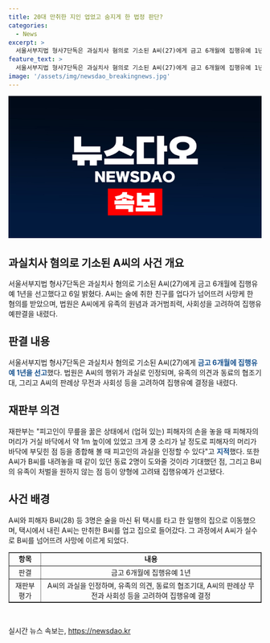 ```yaml
---
title: 20대 만취한 지인 업었고 숨지게 한 법정 판단?
categories:
  - News
excerpt: >
  서울서부지법 형사7단독은 과실치사 혐의로 기소된 A씨(27)에게 금고 6개월에 집행유예 1년을 선고했다. A씨는 술에 취한 지인을 업은 후 넘어지게 해 사망케 한 혐의로 재판에 넘어졌는데, 재판부는 과실을 인정하면서도 A씨의 동료들의 도움 기대, 피해자 유족의 처벌 원하지 않음을 고려해 집행유예 결정했다. A씨는 지난해 6월에 사고가 있었는데, 술 마신 후 지인을 옮기다가 넘어지면서 사망케 한 사건으로, 재판부는 A씨의 과실을 인정했다.
feature_text: >
  서울서부지법 형사7단독은 과실치사 혐의로 기소된 A씨(27)에게 금고 6개월에 집행유예 1년을 선고했다. A씨는 술에 취한 지인을 업은 후 넘어지게 해 사망케 한 혐의로 재판에 넘어졌는데, 재판부는 과실을 인정하면서도 A씨의 동료들의 도움 기대, 피해자 유족의 처벌 원하지 않음을 고려해 집행유예 결정했다. A씨는 지난해 6월에 사고가 있었는데, 술 마신 후 지인을 옮기다가 넘어지면서 사망케 한 사건으로, 재판부는 A씨의 과실을 인정했다.
image: '/assets/img/newsdao_breakingnews.jpg'
---
```


<p><img src="/assets/img/newsdao_breakingnews.jpg" alt="cryptoinkorea 속보" /></p>

<h2 data-ke-size="size26">과실치사 혐의로 기소된 A씨의 사건 개요</h2>

<p data-ke-size="size16">서울서부지법 형사7단독은 과실치사 혐의로 기소된 A씨(27)에게 금고 6개월에 집행유예 1년을 선고했다고 6일 밝혔다. A씨는 술에 취한 친구를 업다가 넘어뜨려 사망케 한 혐의를 받았으며, 법원은 A씨에게 유족의 원념과 과거범죄력, 사회성을 고려하여 집행유예판결을 내렸다. </p>

<h2 data-ke-size="size26">판결 내용</h2>

<p data-ke-size="size16">서울서부지법 형사7단독은 과실치사 혐의로 기소된 A씨(27)에게 <b><span style="color: #1a5490;">금고 6개월에 집행유예 1년을 선고</span></b>했다. 법원은 A씨의 행위가 과실로 인정되며, 유족의 의견과 동료의 협조기대, 그리고 A씨의 판례상 무전과 사회성 등을 고려하여 집행유예 결정을 내렸다. </p>

<h2 data-ke-size="size26">재판부 의견</h2>

<p data-ke-size="size16">재판부는 "피고인이 무릎을 꿇은 상태에서 (업혀 있는) 피해자의 손을 놓을 때 피해자의 머리가 거실 바닥에서 약 1m 높이에 있었고 크게 쿵 소리가 날 정도로 피해자의 머리가 바닥에 부딪힌 점 등을 종합해 볼 때 피고인의 과실을 인정할 수 있다"고 <b><span style="color: #1a5490;">지적</span></b>했다. 또한 A씨가 B씨를 내려놓을 때 같이 있던 동료 2명이 도와줄 것이라 기대했던 점, 그리고 B씨의 유족이 처벌을 원하지 않는 점 등이 양형에 고려돼 집행유예가 선고됐다. </p>

<h2 data-ke-size="size26">사건 배경</h2>

<p data-ke-size="size16">A씨와 피해자 B씨(28) 등 3명은 술을 마신 뒤 택시를 타고 한 일행의 집으로 이동했으며, 택시에서 내린 A씨는 만취한 B씨를 업고 집으로 들어갔다. 그 과정에서 A씨가 실수로 B씨를 넘어뜨려 사망에 이르게 되었다. </p>

<table style="width: 100%;" border="1">
<tbody>
<tr>
<td style="text-align: center; height: 17px;"><b>항목</b></td>
<td style="text-align: center; height: 17px;"><b>내용</b></td>
</tr>
<tr>
<td style="text-align: center; height: 17px;">판결</td>
<td style="text-align: center; height: 17px;">금고 6개월에 집행유예 1년</td>
</tr>
<tr>
<td style="text-align: center; height: 17px;">재판부 평가</td>
<td style="text-align: center; height: 17px;">A씨의 과실을 인정하며, 유족의 의견, 동료의 협조기대, A씨의 판례상 무전과 사회성 등을 고려하여 집행유예 결정</td>
</tr>
</tbody>
</table>

<p data-ke-size="size16">&nbsp;</p>
실시간 뉴스 속보는, <a href="https://newsdao.kr" rel="dofollow">https://newsdao.kr</a>


